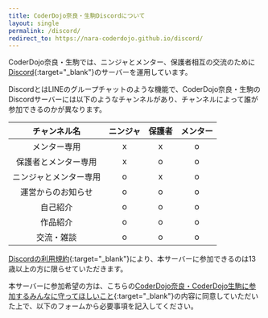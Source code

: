```yaml
---
title: CoderDojo奈良・生駒Discordについて
layout: single
permalink: /discord/
redirect_to: https://nara-coderdojo.github.io/discord/
---
```

CoderDojo奈良・生駒では、ニンジャとメンター、保護者相互の交流のために[Discord](https://discord.com/){:target="_blank"}のサーバーを運用しています。

DiscordとはLINEのグループチャットのような機能で、CoderDojo奈良・生駒のDiscordサーバーには以下のようなチャンネルがあり、チャンネルによって誰が参加できるのかが異なります。

|チャンネル名|ニンジャ|保護者|メンター|
|:--:|:--:|:--:|:--:|
|メンター専用|x|x|o|
|保護者とメンター専用|x|o|o|
|ニンジャとメンター専用|o|x|o|
|運営からのお知らせ|o|o|o|
|自己紹介|o|o|o|
|作品紹介|o|o|o|
|交流・雑談|o|o|o|

[Discordの利用規約](https://discord.com/terms){:target="_blank"}により、本サーバーに参加できるのは13歳以上の方に限らせていただきます。

本サーバーに参加希望の方は、こちらの[CoderDojo奈良・CoderDojo生駒に参加するみんなに守ってほしいこと](https://github.com/coderdojo-nara-ikoma/coderdojo-nara-ikoma.github.io/blob/master/static/code_of_conduct.md){:target="_blank"}の内容に同意していただいた上で、以下のフォームから必要事項を記入してください。